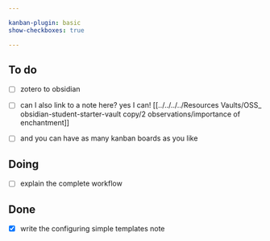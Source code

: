 ```yaml
---

kanban-plugin: basic
show-checkboxes: true

---
```


## To do

- [ ] zotero to obsidian
- [ ] can I also link to a note here? yes I can!  [[../../../../Resources Vaults/OSS_ obsidian-student-starter-vault copy/2 observations/importance of enchantment]]
- [ ] and you can have as many kanban boards as you like


## Doing

- [ ] explain the complete workflow


## Done

- [x] write the configuring simple templates note



